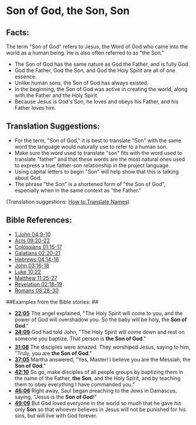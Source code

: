 # Son of God, the Son, Son #

## Facts: ##

The term "Son of God" refers to Jesus, the Word of God who came into the world as a human being. He is also often referred to as "the Son."

* The Son of God has the same nature as God the Father, and is fully God.
* God the Father, God the Son, and God the Holy Spirit are all of one essence.
* Unlike human sons, the Son of God has always existed.
* In the beginning, the Son of God was active in creating the world, along with the Father and the Holy Spirit.
* Because Jesus is God's Son, he loves and obeys his Father, and his Father loves him.

## Translation Suggestions: ##

* For the term, "Son of God," it is best to translate "Son" with the same word the language would naturally use to refer to a human son.
* Make sure the word used to translate "son" fits with the word used to translate "father" and that these words are the most natural ones used to express a true father-son relationship in the project language.
* Using capital letters to begin "Son" will help show that this is talking about God.
* The phrase "the Son" is a shortened form of "the Son of God", especially when in the same context as "the Father."

(Translation suggestions: [How to Translate Names](en/ta-vol1/translate/man/translate-names))



## Bible References: ##

* [1 John 04:9-10](en/tn/1jn/help/04/09)
* [Acts 09:20-22](en/tn/act/help/09/20)
* [Colossians 01:15-17](en/tn/col/help/01/15)
* [Galatians 02:20-21](en/tn/gal/help/02/20)
* [Hebrews 04:14-16](en/tn/heb/help/04/14)
* [John 03:16-18](en/tn/jhn/help/03/16)
* [Luke 10:22](en/tn/luk/help/10/22)
* [Matthew 11:25-27](en/tn/mat/help/11/25)
* [Revelation 02:18-19](en/tn/rev/help/02/18)
* [Romans 08:28-30](en/tn/rom/help/08/28)

##Examples from the Bible stories: ##

* __[22:05](en/tn/obs/help/22/05)__ The angel explained, "The Holy Spirit will come to you, and the power of God will overshadow you. So the baby will be holy, the __Son of God__."
* __[24:09](en/tn/obs/help/24/09)__ God had told John, "The Holy Spirit will come down and rest on someone you baptize. That person is __the Son of God__."
* __[31:08](en/tn/obs/help/31/08)__ The disciples were amazed. They worshiped Jesus, saying to him, "Truly, you are __the Son of God__."
* __[37:05](en/tn/obs/help/37/05)__ Martha answered, "Yes, Master! I believe you are the Messiah, the __Son of God__."
* __[42:10](en/tn/obs/help/42/10)__ So go, make disciples of all people groups by baptizing them in the name of the Father, __the Son__, and the Holy Spirit, and by teaching them to obey everything I have commanded you."
* __[46:06](en/tn/obs/help/46/06)__ Right away, Saul began preaching to the Jews in Damascus, saying, "Jesus is the __Son of God__!"
* __[49:09](en/tn/obs/help/49/09)__ But God loved everyone in the world so much that he gave his only __Son__  so that whoever believes in Jesus will not be punished for his sins, but will live with God forever.